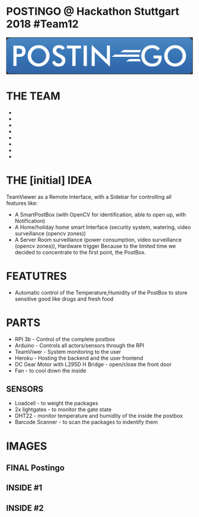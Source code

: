 # POSTINGO @ Hackathon Stuttgart 2018 #Team12

![GitHub Logo](/documentation/postingo_low.png)





# THE TEAM
*
*
*
*
*
*
*
*


# THE [initial] IDEA
TeamViewer as a Remote Interface, with a Sidebar for controlling all features like:
* A SmartPostBox (with OpenCV for identification, able to open up, with Notification)
* A Home/holiday home smart Interface (security system, watering, video surveillance (opencv zones))
* A Server Room surveillance (power consumption, video surveillance (opencv zones)), Hardware trigger
Because to the limited time we decided to concentrate to the first point, the PostBox.






# FEATUTRES
* Automatic control of the Temperature,Humidity of the PostBox to store sensitive good like drugs and fresh food

# PARTS
* RPI 3b - Control of the complete postbox
* Arduino - Controls all actors/sensors through the RPI
* TeamViwer - System monitoring to the user
* Heroku - Hosting the backend and the user frontend
* DC Gear Motor with L295D H Bridge - open/close the front door
* Fan - to cool down the inside

## SENSORS
* Loadcell - to weight the packages
* 2x lightgates - to monitor the gate state
* DHT22 - monitor temperature and humidity of the inside the postbox
* Barcode Scanner - to scan the packages to indentify them

# IMAGES

## FINAL Postingo

## INSIDE #1

## INSIDE #2
 
